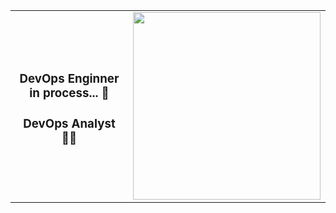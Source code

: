 
<table>
  <tr>
    <td>
      <h3 align="center">DevOps Enginner in process... 🧠</h3>
      <h3 align="center">DevOps Analyst 👨‍💻</h3>
    </td>
    <td>
      <img src="https://media.giphy.com/media/v1.Y2lkPTc5MGI3NjExZ3dwMGVuMjY1MDN1dTlmM2pudnltcDNnMzlwbnN4ZWVzdWQ4NWR6MSZlcD12MV9pbnRlcm5hbF9naWZfYnlfaWQmY3Q9cw/MAcqfBGahLB7WYGeBZ/giphy.gif" height="300">
    </td>
  </tr>
</table>


<!-- Barra Animada
<img width="100%" src="https://capsule-render.vercel.app/api?type=waving&height=100&color=81F7F3&section=header">
<img width="100%" src="https://readme-typing-svg.herokuapp.com/?color=04B4AE&size=30&&v&width=1000&lines=Opa,+tudo+bem?+Me+chamo+Guilherme+Revoredo+!!!!"> 
<img src="https://media.giphy.com/media/v1.Y2lkPTc5MGI3NjExZ3dwMGVuMjY1MDN1dTlmM2pudnltcDNnMzlwbnN4ZWVzdWQ4NWR6MSZlcD12MV9pbnRlcm5hbF9naWZfYnlfaWQmY3Q9cw/MAcqfBGahLB7WYGeBZ/giphy.gif" height="300" align="right">

### DevOps Enginner in process... :brain:
### DevOps Analyst :man_technologist:
 -->



<!--
**grmo-dv/grmo-dv** is a ✨ _special_ ✨ repository because its `README.md` (this file) appears on your GitHub profile.

Here are some ideas to get you started:

- 🔭 I’m currently working on ...
- 🌱 I’m currently learning ...
- 👯 I’m looking to collaborate on ...
- 🤔 I’m looking for help with ...
- 💬 Ask me about ...
- 📫 How to reach me: ...
- 😄 Pronouns: ...
- ⚡ Fun fact: ...
-->
